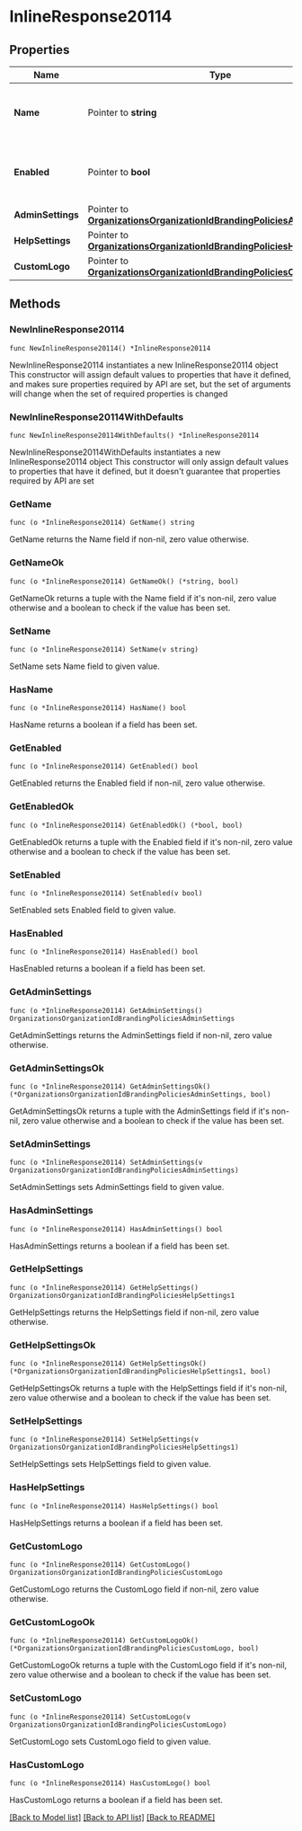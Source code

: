 # InlineResponse20114

## Properties

Name | Type | Description | Notes
------------ | ------------- | ------------- | -------------
**Name** | Pointer to **string** | Name of the Dashboard branding policy. | [optional] 
**Enabled** | Pointer to **bool** | Boolean indicating whether this policy is enabled. | [optional] 
**AdminSettings** | Pointer to [**OrganizationsOrganizationIdBrandingPoliciesAdminSettings**](OrganizationsOrganizationIdBrandingPoliciesAdminSettings.md) |  | [optional] 
**HelpSettings** | Pointer to [**OrganizationsOrganizationIdBrandingPoliciesHelpSettings1**](OrganizationsOrganizationIdBrandingPoliciesHelpSettings1.md) |  | [optional] 
**CustomLogo** | Pointer to [**OrganizationsOrganizationIdBrandingPoliciesCustomLogo**](OrganizationsOrganizationIdBrandingPoliciesCustomLogo.md) |  | [optional] 

## Methods

### NewInlineResponse20114

`func NewInlineResponse20114() *InlineResponse20114`

NewInlineResponse20114 instantiates a new InlineResponse20114 object
This constructor will assign default values to properties that have it defined,
and makes sure properties required by API are set, but the set of arguments
will change when the set of required properties is changed

### NewInlineResponse20114WithDefaults

`func NewInlineResponse20114WithDefaults() *InlineResponse20114`

NewInlineResponse20114WithDefaults instantiates a new InlineResponse20114 object
This constructor will only assign default values to properties that have it defined,
but it doesn't guarantee that properties required by API are set

### GetName

`func (o *InlineResponse20114) GetName() string`

GetName returns the Name field if non-nil, zero value otherwise.

### GetNameOk

`func (o *InlineResponse20114) GetNameOk() (*string, bool)`

GetNameOk returns a tuple with the Name field if it's non-nil, zero value otherwise
and a boolean to check if the value has been set.

### SetName

`func (o *InlineResponse20114) SetName(v string)`

SetName sets Name field to given value.

### HasName

`func (o *InlineResponse20114) HasName() bool`

HasName returns a boolean if a field has been set.

### GetEnabled

`func (o *InlineResponse20114) GetEnabled() bool`

GetEnabled returns the Enabled field if non-nil, zero value otherwise.

### GetEnabledOk

`func (o *InlineResponse20114) GetEnabledOk() (*bool, bool)`

GetEnabledOk returns a tuple with the Enabled field if it's non-nil, zero value otherwise
and a boolean to check if the value has been set.

### SetEnabled

`func (o *InlineResponse20114) SetEnabled(v bool)`

SetEnabled sets Enabled field to given value.

### HasEnabled

`func (o *InlineResponse20114) HasEnabled() bool`

HasEnabled returns a boolean if a field has been set.

### GetAdminSettings

`func (o *InlineResponse20114) GetAdminSettings() OrganizationsOrganizationIdBrandingPoliciesAdminSettings`

GetAdminSettings returns the AdminSettings field if non-nil, zero value otherwise.

### GetAdminSettingsOk

`func (o *InlineResponse20114) GetAdminSettingsOk() (*OrganizationsOrganizationIdBrandingPoliciesAdminSettings, bool)`

GetAdminSettingsOk returns a tuple with the AdminSettings field if it's non-nil, zero value otherwise
and a boolean to check if the value has been set.

### SetAdminSettings

`func (o *InlineResponse20114) SetAdminSettings(v OrganizationsOrganizationIdBrandingPoliciesAdminSettings)`

SetAdminSettings sets AdminSettings field to given value.

### HasAdminSettings

`func (o *InlineResponse20114) HasAdminSettings() bool`

HasAdminSettings returns a boolean if a field has been set.

### GetHelpSettings

`func (o *InlineResponse20114) GetHelpSettings() OrganizationsOrganizationIdBrandingPoliciesHelpSettings1`

GetHelpSettings returns the HelpSettings field if non-nil, zero value otherwise.

### GetHelpSettingsOk

`func (o *InlineResponse20114) GetHelpSettingsOk() (*OrganizationsOrganizationIdBrandingPoliciesHelpSettings1, bool)`

GetHelpSettingsOk returns a tuple with the HelpSettings field if it's non-nil, zero value otherwise
and a boolean to check if the value has been set.

### SetHelpSettings

`func (o *InlineResponse20114) SetHelpSettings(v OrganizationsOrganizationIdBrandingPoliciesHelpSettings1)`

SetHelpSettings sets HelpSettings field to given value.

### HasHelpSettings

`func (o *InlineResponse20114) HasHelpSettings() bool`

HasHelpSettings returns a boolean if a field has been set.

### GetCustomLogo

`func (o *InlineResponse20114) GetCustomLogo() OrganizationsOrganizationIdBrandingPoliciesCustomLogo`

GetCustomLogo returns the CustomLogo field if non-nil, zero value otherwise.

### GetCustomLogoOk

`func (o *InlineResponse20114) GetCustomLogoOk() (*OrganizationsOrganizationIdBrandingPoliciesCustomLogo, bool)`

GetCustomLogoOk returns a tuple with the CustomLogo field if it's non-nil, zero value otherwise
and a boolean to check if the value has been set.

### SetCustomLogo

`func (o *InlineResponse20114) SetCustomLogo(v OrganizationsOrganizationIdBrandingPoliciesCustomLogo)`

SetCustomLogo sets CustomLogo field to given value.

### HasCustomLogo

`func (o *InlineResponse20114) HasCustomLogo() bool`

HasCustomLogo returns a boolean if a field has been set.


[[Back to Model list]](../README.md#documentation-for-models) [[Back to API list]](../README.md#documentation-for-api-endpoints) [[Back to README]](../README.md)


